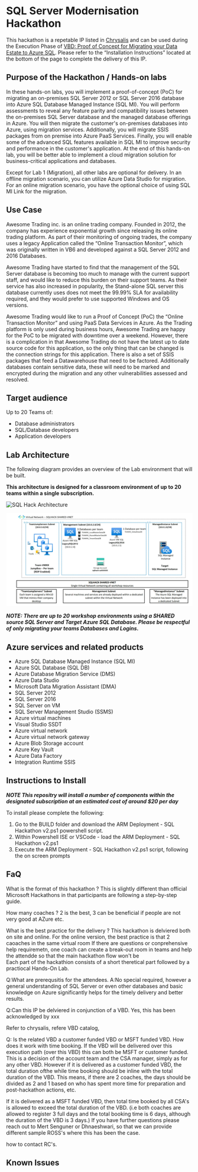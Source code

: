 # SQL Server Modernisation Hackathon #
This hackathon is a repetable IP listed in [Chrysalis](https://chrysalis.microsoft.com/) and can be used during the Execution Phase of [VBD: Proof of Concept for Migrating your Data Estate to Azure SQL](https://chrysalis.microsoft.com/Projects/993 "VBD: Proof of Concept for Migrating your Data Estate to Azure SQL").
Please refer to the “Installation Instructions” located at the bottom of the page to complete the delivery of this IP.

## Purpose of the Hackathon / Hands-on labs ##
In these hands-on labs, you will implement a proof-of-concept (PoC) for migrating an on-premises SQL Server 2012 or SQL Server 2016 database into Azure SQL Database Managed Instance (SQL MI). You will perform assessments to reveal any feature parity and compatibility issues between the on-premises SQL Server database and the managed database offerings in Azure. You will then migrate the customer's on-premises databases into Azure, using migration services. Additionally, you will migrate SSIS packages from on premise into Azure PaaS Services. Finally, you will enable some of the advanced SQL features available in SQL MI to improve security and performance in the customer's application.
At the end of this hands-on lab, you will be better able to implement a cloud migration solution for business-critical applications and databases. 

Except for Lab 1 (Migration), all other labs are optional for delivery. In an offline migration scenario, you can utilize Azure Data Studio for migration. For an online migration scenario, you have the optional choice of using SQL MI Link for the migration.

## Use Case ##
Awesome Trading inc. is an online trading company. Founded in 2012, the company has experience exponential growth since releasing its online trading platform. As part of their monitoring of ongoing trades, the company uses a legacy Application called the “Online Transaction Monitor”, which was originally written in VB6 and developed against a SQL Server 2012 and 2016 Databases.

Awesome Trading have started to find that the management of the SQL Server database is becoming too much to manage with the current support staff, and would like to reduce this burden on their support teams. As their service has also increased in popularity, the Stand-alone SQL server this database currently uses does not meet the 99.99% SLA for availability required, and they would prefer to use supported Windows and OS versions.

Awesome Trading would like to run a Proof of Concept (PoC) the “Online Transaction Monitor” and using PaaS Data Services in Azure. As the Trading platform is only used during business hours, Awesome Trading are happy for the PoC to be migrated with downtime over a weekend. However, there is a complication in that Awesome Trading do not have the latest up to date source code for this application, so the only thing that can be changed is the connection strings for this application. There is also a set of SSIS packages that feed a Datawarehouse that need to be factored. Additionally databases contain sensitive data, these  will need to be marked and encrypted during the migration and any other vulnerabilities assessed and resolved.

## Target audience ##

Up to 20 Teams of:

* Database administrators
* SQL/Database developers
* Application developers

## Lab Architecture ##

The following diagram provides an overview of the Lab environment that will be built.

**This architecture is designed for a classroom environment of up to 20 teams within a single subscription.**

![SQL Hack Architecture](https://github.com/markjones-msft/SQL-Hackathon/raw/master/Hands-On%20Lab/SQLHack%20Architecture.png "SQL Hack Architecture")

![SQL Hack Architecture](https://github.com/Azure/SQL-Modernisation-Hack/blob/main/HackArchitecture.jpg "SQL Hack Architecture")

***NOTE: There are up to 20 workshop environments using a SHARED source SQL Server and Target Azure SQL Database. Please be respectful of only migrating your teams Databases and Logins.***

## Azure services and related products ##
* Azure SQL Database Managed Instance (SQL MI)
* Azure SQL Database (SQL DB)
* Azure Database Migration Service (DMS)
* Azure Data Studio
* Microsoft Data Migration Assistant (DMA)
* SQL Server 2012
* SQL Server 2016
* SQL Server on VM
* SQL Server Management Studio (SSMS)
* Azure virtual machines
* Visual Studio SSDT
* Azure virtual network
* Azure virtual network gateway
* Azure Blob Storage account
* Azure Key Vault
* Azure Data Factory
* Integration Runtime SSIS

## Instructions to Install ##

***NOTE This repositry will install a number of components within the designated subscription at an estimated cost of around $20 per day***

To install please complete the following:
1. Go to the BUILD folder and download the ARM Deployment - SQL Hackathon v2.ps1 powershell script.
2. Within Powershell ISE or VSCode - load the ARM Deployment - SQL Hackathon v2.ps1
3. Execute the ARM Deployment - SQL Hackathon v2.ps1 script, following the on screen prompts


 ## FaQ ##
What is the format of this hackathon ?
This is slightly different than official Microsoft Hackathons in that participants are following a step-by-step guide.

How many coaches ?
2 is the best, 3 can be beneficial if people are not very good at AZure etc.

What is the best practice for the delivery ?
This hackathon is delviered both on site and online. For the online version, the best practice is that 2 caoaches
in the same virtual room
If there are questions or conprehensive help requiremetn, one coach can create a break-out room in teams and help the attendde so that the main hackathon flow won't be    
Each part of the hackathion consists of a short theretical part followed by a practiocal Hands-On Lab.

Q:What are prerequsitis for the attendees.
A:No special required, however a general understanding of SQL Server or even other databases and basic knowledge on Azure significantly helps for the timely delivery and better results.


Q:Can this IP be delviered in conjunction of a VBD.
Yes, this has been acknowledged by xxx 

Refer to chrysalis,
refere VBD catalog, 

Q: Is the related VBD a customer funded VBD or MSFT funded VBD. How does it work with time booking.
If the VBD will be delivered over this execution path (over this VBD) this can both be MSFT or customer funded. This is a decision of the account team and the CSA manager, simply as for any other VBD.
However if it is delivered as a customer funded VBD, the total duration ofthe while time booking should be inline with the total duration of the VBD. This means, if there are 2 coaches, the days should be divided as 2 and 1 based on who has spent more time for preparation and post-hackathon actions, etc.

If it is delivered as a MSFT funded VBD, then total time booked by all CSA's is allowed to exceed the total duration of the VBD. (i.e both coaches are allowed to register 3 full days and the total booking time is 6 days, although the duration of the VBD is 3 days.) 
If you have further questions please reach out to Mert Senguner or Dhnaeshwari, so that we can provide different sample ROSS's where this has been the case. 

how to contact RC's.


## Known Issues ##

